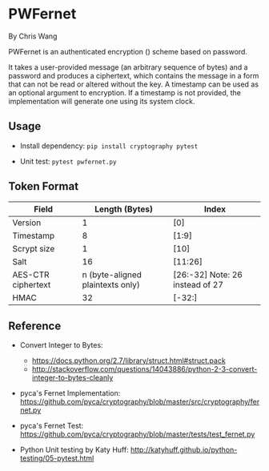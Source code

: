 # PWFernet

By Chris Wang

PWFernet is an authenticated encryption () scheme based on password.

It takes a user-provided message (an arbitrary sequence of bytes) and a password and produces a ciphertext, which contains the message in a form that can not be read or altered without the key. A timestamp can be used as an optional argument to encryption. If a timestamp is not provided, the implementation will generate one using its system clock.

## Usage

* Install dependency: `pip install cryptography pytest`


* Unit test: `pytest pwfernet.py`

## Token Format

| Field              | Length (Bytes)                   | Index                           |
| ------------------ | -------------------------------- | ------------------------------- |
| Version            | 1                                | [0]                             |
| Timestamp          | 8                                | [1:9]                           |
| Scrypt size        | 1                                | [10]                            |
| Salt               | 16                               | [11:26]                         |
| AES-CTR ciphertext | n (byte-aligned plaintexts only) | [26:-32] Note: 26 instead of 27 |
| HMAC               | 32                               | [-32:]                          |



## Reference

* Convert Integer to Bytes: 
    * https://docs.python.org/2.7/library/struct.html#struct.pack
    * http://stackoverflow.com/questions/14043886/python-2-3-convert-integer-to-bytes-cleanly

* pyca's Fernet Implementation: https://github.com/pyca/cryptography/blob/master/src/cryptography/fernet.py
* pyca's Fernet Test: https://github.com/pyca/cryptography/blob/master/tests/test_fernet.py
* Python Unit testing by Katy Huff: http://katyhuff.github.io/python-testing/05-pytest.html